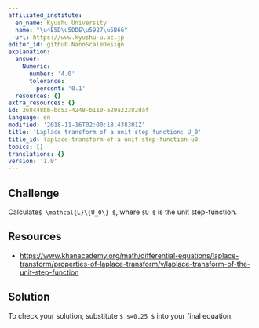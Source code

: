 ```yaml
---
affiliated_institute:
  en_name: Kyushu University
  name: "\u4E5D\u5DDE\u5927\u5B66"
  url: https://www.kyushu-u.ac.jp
editor_id: github.NanoScaleDesign
explanation:
  answer:
    Numeric:
      number: '4.0'
      tolerance:
        percent: '0.1'
  resources: {}
extra_resources: {}
id: 268c48bb-bc53-4248-b110-a29a22382daf
language: en
modified: '2018-11-16T02:00:18.438301Z'
title: 'Laplace transform of a unit step function: U_0'
title_id: laplace-transform-of-a-unit-step-function-u0
topics: []
translations: {}
version: '1.0'
---
```


## Challenge
Calculate`$ \mathcal{L}\{U_0\} $`, where `$U $` is the unit step-function.

## Resources
- https://www.khanacademy.org/math/differential-equations/laplace-transform/properties-of-laplace-transform/v/laplace-transform-of-the-unit-step-function

## Solution
To check your solution, substitute `$ s=0.25 $` into your final equation.
